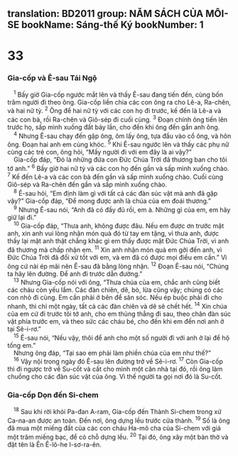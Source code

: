 translation: BD2011
group: NĂM SÁCH CỦA MÔI-SE
bookName: Sáng-thế Ký 
bookNumber: 1
-------

<div class="title"><h1>33</h1><h3>Gia-cốp và Ê-sau Tái Ngộ</h3></div>
<span class="verse sa_33_1"> <sup>1</sup> Bấy giờ Gia-cốp ngước mắt lên và thấy Ê-sau đang tiến đến, cùng bốn trăm người đi theo ông. Gia-cốp liền chia các con ông ra cho Lê-a, Ra-chên, và hai nữ tỳ. </span>
<span class="verse sa_33_2"><sup>2</sup> Ông để hai nữ tỳ với các con họ đi trước, kế đến là Lê-a và các con bà, rồi Ra-chên và Giô-sép đi cuối cùng. </span>
<span class="verse sa_33_3"><sup>3</sup> Ðoạn chính ông tiến lên trước họ, sấp mình xuống đất bảy lần, cho đến khi ông đến gần anh ông.<br/></span>
<span class="verse sa_33_4"> <sup>4</sup> Nhưng Ê-sau chạy đến gặp ông, ôm lấy ông, tựa đầu vào cổ ông, và hôn ông. Ðoạn hai anh em cùng khóc. </span>
<span class="verse sa_33_5"><sup>5</sup> Khi Ê-sau ngước lên và thấy các phụ nữ cùng các trẻ con, ông hỏi, “Mấy người đi với em đây là ai vậy?”<br/> Gia-cốp đáp, “Ðó là những đứa con Ðức Chúa Trời đã thương ban cho tôi tớ anh.” </span>
<span class="verse sa_33_6"><sup>6</sup> Bấy giờ hai nữ tỳ và các con họ đến gần và sấp mình xuống chào. </span>
<span class="verse sa_33_7"><sup>7</sup> Kế đến Lê-a và các con bà đến gần và sấp mình xuống chào. Cuối cùng Giô-sép và Ra-chên đến gần và sấp mình xuống chào. <br/></span>
<span class="verse sa_33_8"> <sup>8</sup> Ê-sau hỏi, “Em định làm gì với tất cả các đàn súc vật mà anh đã gặp vậy?” Gia-cốp đáp, “Ðể mong được anh là chúa của em đoái thương.”<br/></span>
<span class="verse sa_33_9"> <sup>9</sup> Nhưng Ê-sau nói, “Anh đã có đầy đủ rồi, em à. Những gì của em, em hãy giữ lại đi.”<br/></span>
<span class="verse sa_33_10"> <sup>10</sup> Gia-cốp đáp, “Thưa anh, không được đâu. Nếu em được ơn trước mặt anh, xin anh vui lòng nhận món quà đó từ tay em tặng, vì thưa anh, được thấy lại mặt anh thật chẳng khác gì em thấy được mặt Ðức Chúa Trời, vì anh đã thương mà chấp nhận em. </span>
<span class="verse sa_33_11"><sup>11</sup> Xin anh nhận món quà em gởi đến anh, vì Ðức Chúa Trời đã đối xử tốt với em, và em đã có được mọi điều em cần.” Vì ông cứ nài ép mãi nên Ê-sau đã bằng lòng nhận. </span>
<span class="verse sa_33_12"><sup>12</sup> Ðoạn Ê-sau nói, “Chúng ta hãy lên đường. Ðể anh đi trước dẫn đường.”<br/></span>
<span class="verse sa_33_13"> <sup>13</sup> Nhưng Gia-cốp nói với ông, “Thưa chúa của em, chắc anh cũng biết các cháu còn yếu lắm. Các đàn chiên, dê, bò, lừa cũng vậy; chúng có các con nhỏ đi cùng. Em cần phải ở bên để săn sóc. Nếu ép buộc phải đi cho nhanh, thì chỉ một ngày, tất cả các đàn chiên và dê sẽ chết hết. </span>
<span class="verse sa_33_14"><sup>14</sup> Xin chúa của em cứ đi trước tôi tớ anh, cho em thủng thẳng đi sau, theo chân đàn súc vật phía trước em, và theo sức các cháu bé, cho đến khi em đến nơi anh ở tại Sê-i-rơ.”<br/></span>
<span class="verse sa_33_15"> <sup>15</sup> Ê-sau nói, “Nếu vậy, thôi để anh cho một số người đi với anh ở lại để hộ tống em.”<br/> Nhưng ông đáp, “Tại sao em phải làm phiền chúa của em như thế?”<br/></span>
<span class="verse sa_33_16"> <sup>16</sup> Vậy nội trong ngày đó Ê-sau lên đường trở về Sê-i-rơ. </span>
<span class="verse sa_33_17"><sup>17</sup> Còn Gia-cốp thì đi ngược trở về Su-cốt và cất cho mình một căn nhà tại đó, rồi ông làm chuồng cho các đàn súc vật của ông. Vì thế người ta gọi nơi đó là Su-cốt. <br/></span>
<div class="title"><h3>Gia-cốp Dọn đến Si-chem</h3></div>
<span class="verse sa_33_18"> <sup>18</sup> Sau khi rời khỏi Pa-đan A-ram, Gia-cốp đến Thành Si-chem trong xứ Ca-na-an được an toàn. Ðến nơi, ông dựng lều trước cửa thành. </span>
<span class="verse sa_33_19"><sup>19</sup> Số là ông đã mua một miếng đất của các con cháu Ha-mô cha của Si-chem với giá một trăm miếng bạc, để có chỗ dựng lều. </span>
<span class="verse sa_33_20"><sup>20</sup> Tại đó, ông xây một bàn thờ và đặt tên là Ên Ê-lô-he I-sơ-ra-ên. <br/></span>
